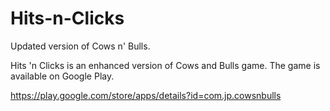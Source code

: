# Hits-n-Clicks
Updated version of Cows n' Bulls.

Hits 'n Clicks is an enhanced version of Cows and Bulls game. The game is available on Google Play.

https://play.google.com/store/apps/details?id=com.jp.cowsnbulls
